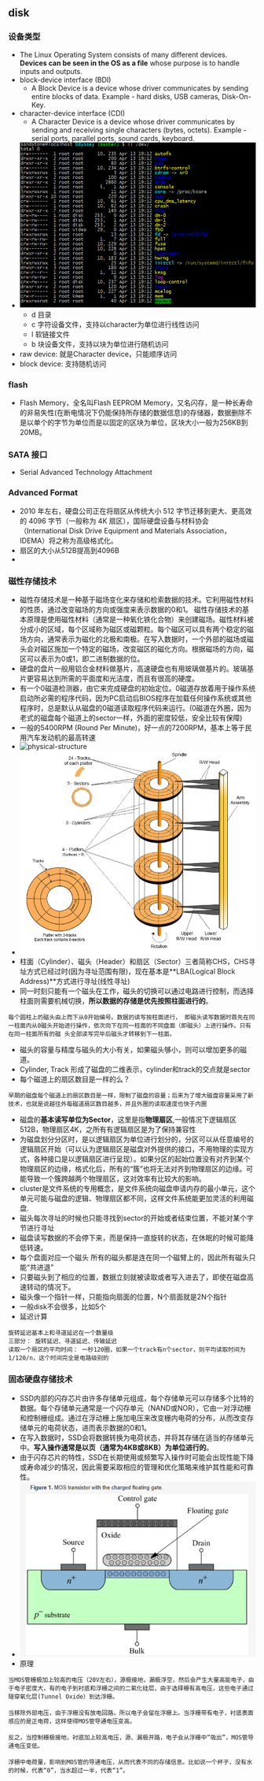## disk 

### 设备类型
* The Linux Operating System consists of many different devices. **Devices can be seen in the OS as a file** whose purpose is to handle inputs and outputs.
* block-device interface (BDI)
  * A Block Device is a device whose driver communicates by sending entire blocks of data. Example - hard disks, USB cameras, Disk-On-Key.
* character-device interface (CDI)
  * A Character Device is a device whose driver communicates by sending and receiving single characters (bytes, octets). Example - serial ports, parallel ports, sound cards, keyboard.
* ![device-type](./assets/device-type.png)
  * d 目录
  * c 字符设备文件，支持以character为单位进行线性访问
  * l 软链接文件
  * b 块设备文件，支持以块为单位进行随机访问
* raw device: 就是Character device，只能顺序访问
* block device: 支持随机访问


### flash
* Flash Memory，全名叫Flash EEPROM Memory，又名闪存，是一种长寿命的非易失性(在断电情况下仍能保持所存储的数据信息)的存储器，数据删除不是以单个的字节为单位而是以固定的区块为单位，区块大小一般为256KB到20MB。

### SATA 接口
* Serial Advanced Technology Attachment

### Advanced Format 
* 2010 年左右，硬盘公司正在将扇区从传统大小 512 字节迁移到更大、更高效的 4096 字节（一般称为 4K 扇区），国际硬盘设备与材料协会（International Disk Drive Equipment and Materials Association，IDEMA）将之称为高级格式化。
* 扇区的大小从512B提高到4096B
* 
### 磁性存储技术
* 磁性存储技术是一种基于磁场变化来存储和检索数据的技术。它利用磁性材料的性质，通过改变磁场的方向或强度来表示数据的0和1。
磁性存储技术的基本原理是使用磁性材料（通常是一种氧化铁化合物）来创建磁场。磁性材料被分成小的区域，每个区域称为磁区或磁颗粒。每个磁区可以具有两个稳定的磁场方向，通常表示为磁化的北极和南极。在写入数据时，一个外部的磁场或磁头会对磁区施加一个特定的磁场，改变磁区的磁化方向。根据磁场的方向，磁区可以表示为0或1，即二进制数据的位。
* 硬盘的盘片一般用铝合金材料做基片，高速硬盘也有用玻璃做基片的。玻璃基片更容易达到所需的平面度和光洁度，而且有很高的硬度。
* 有一个0磁道检测器，由它来完成硬盘的初始定位。0磁道存放着用于操作系统 启动所必需的程序代码，因为PC启动后BIOS程序在加载任何操作系统或其他程序时，总是默认从磁盘的0磁道读取程序代码来运行。(0磁道在外圈，因为老式的磁盘每个磁道上的sector一样，外面的密度较低，安全比较有保障)
* 一般的5400RPM (Round Per Minute)，好一点的7200RPM，基本上等于民用汽车发动机的最高转速
* ![physical-structure](./assets/hard-drive_1_.png)
* ![logic-structure](./assets/Hard-Disk-structure-in-OS.png)
* 柱面（Cylinder）、磁头（Header）和扇区（Sector）三者简称CHS，CHS寻址方式已经过时(因为寻址范围有限)，现在基本是**LBA(Logical Block Address)**方式进行寻址(线性寻址)
* 同一时刻只能有一个磁头在工作，磁头的切换可以通过电路进行控制，而选择柱面则需要机械切换，**所以数据的存储是优先按照柱面进行的**。
```
每个圆柱上的磁头由上而下从0开始编号。数据的读写按柱面进行， 即磁头读写数据时首先在同一柱面内从0磁头开始进行操作，依次向下在同一柱面的不同盘面（即磁头）上进行操作。只有在同一柱面所有的磁 头全部读写完毕后磁头才转移到下一柱面。
```
* 磁头的容量与精度与磁头的大小有关，如果磁头够小，则可以增加更多的磁道。
* Cylinder, Track 形成了磁盘的二维表示，cylinder和track的交点就是sector
*  每个磁道上的扇区数目是一样的么？
```
早期的磁盘每个磁道上的扇区数目是一样，限制了磁盘的容量；后来为了增大磁盘容量采用了新技术，也就是说越往外每磁道扇区数目越多，并且外圈的读取速度也快于内圈
```
* 磁盘的**基本读写单位为Sector**，这里是指**物理扇区**,一般情况下逻辑扇区512B，物理扇区4K，之所有有逻辑扇区是为了保持兼容性
* 为磁盘划分分区时，是以逻辑扇区为单位进行划分的，分区可以从任意编号的逻辑扇区开始（可以认为逻辑扇区是磁盘对外提供的接口，不用物理的实现方式，各种接口是以逻辑扇区进行呈现）。如果分区的起始位置没有对齐到某个物理扇区的边缘，格式化后，所有的“簇”也将无法对齐到物理扇区的边缘。可能导致一个簇跨越两个物理扇区，这对效率有比较大的影响。
* cluster是文件系统的专用概念，是文件系统向磁盘申请内存的最小单元，这个单元可能与磁盘的逻辑、物理扇区都不同，这样文件系统能更加灵活的利用磁盘.
* 磁头每次寻址的时候也只能寻找到sector的开始或者结束位置，不能对某个字节进行寻址
* 磁盘读写数据的不会停下来，而是保持一直旋转的状态，在休眠的时候可能降低转速。
* 每个盘面对应一个磁头 所有的磁头都是连在同一个磁臂上的，因此所有磁头只能“共进退”
* 只要磁头到了相应的位置，数据立刻就被读取或者写入进去了，即使在磁盘高速转动的情况下。
* 磁头像一个指针一样，只能指向扇面的位置，N个扇面就是2N个指针
* 一般disk不会很多，比如5个
* 延迟计算
```
旋转延迟基本上和寻道延迟在一个数量级
三部分： 旋转延迟、寻道延迟、传输延迟
读取一个扇区的平均时间： 一秒120圈，如果一个track有n个sector，则平均读取时间为  1/120/n，这个时间完全是电路级别的
```
### 固态硬盘存储技术
* SSD内部的闪存芯片由许多存储单元组成，每个存储单元可以存储多个比特的数据。每个存储单元通常是一个闪存单元（NAND或NOR），它由一对浮动栅和控制栅组成。通过在浮动栅上施加电压来改变栅内电荷的分布，从而改变存储单元的电荷状态，进而表示数据的0和1。
* 在写入数据时，SSD会将数据转换为电荷状态，并将其存储在适当的存储单元中。**写入操作通常是以页（通常为4KB或8KB）为单位进行的**。
* 由于闪存芯片的特性，SSD在长期使用或频繁写入操作时可能会出现性能下降或寿命减少的情况，因此需要采取相应的管理和优化策略来维护其性能和可靠性。
* ![floating-gate](./assets/os/../floating-gate.png)
* 原理
```
当MOS管栅极加上较高的电压（20V左右），源极接地，漏极浮空，然后会产生大量高能电子，由于电子密度大，有的电子到衬底和浮栅之间的二氧化硅层，由于选择栅有高电压，这些电子通过隧穿氧化层(Tunnel Oxide）到达浮栅。

当移除外部电压，由于浮栅没有放电回路，所以电子会留在浮栅上。当浮栅带有电子，衬底表面感应的是正电荷，这样使得MOS管导通电压变高。

反之，当控制栅极接地，衬底加上较高电压，源、漏极开路，电子会从浮栅中“吸出”，MOS管导通电压变低。

浮栅中电荷量，影响到MOS管的导通电压，从而代表不同的存储信息。比如说一个杯子，没有水的时候，代表“0”，当水超过一半，代表“1”。
```